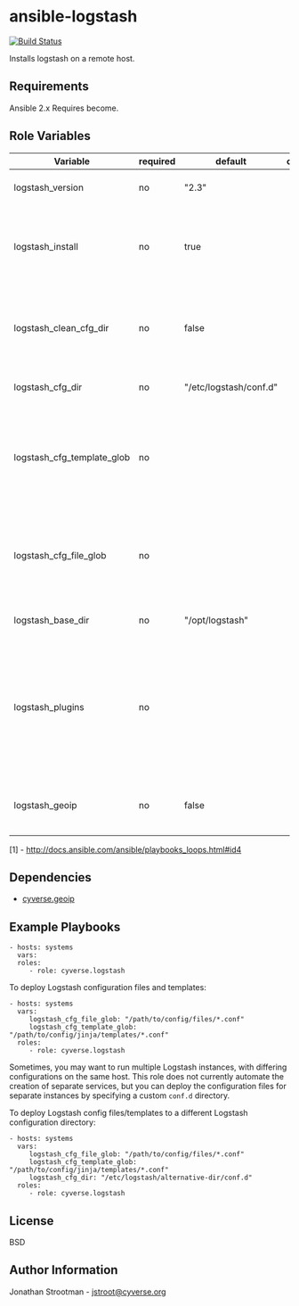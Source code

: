 ansible-logstash
================
[![Build Status](https://travis-ci.org/cyverse/ansible-logstash.svg?branch=master)](https://travis-ci.org/cyverse/ansible-logstash)

Installs logstash on a remote host.

Requirements
------------

Ansible 2.x
Requires become.

Role Variables
--------------

|   Variable                         | required | default                 | choices | comments                                               |
|------------------------------------|----------|-------------------------|---------|--------------------------------------------------------|
| logstash_version                   |  no      | "2.3"                   |         | The version of Logstash to install |
| logstash_install                   |  no      | true                    |         | A flag used to control whether the role should perform installation steps. |
| logstash_clean_cfg_dir             |  no      | false                   |         | Determines whether the cfg dir will be cleaned prior to uploading new ones.|
| logstash_cfg_dir                   |  no      | "/etc/logstash/conf.d"  |         | Logstash's config directory. |
| logstash_cfg_template_glob         |  no      |                         |         | Optionally specify a glob pattern to a directory containing template config files.[1] |
| logstash_cfg_file_glob             |  no      |                         |         | Optionally specify a glob pattern to a directory containing static config files.[1] |
| logstash_base_dir                  |  no      | "/opt/logstash"         |         | Logstash's install location. |
| logstash_plugins                   |  no      |                         |         | A list of objects representing logstash plugins to be installed. The `plugin` key is required, while the `version` key is optional. |
| logstash_geoip                     |  no      | false                   |         | When true, installs the GeoLiteCity GeoIP database. |

[1] - http://docs.ansible.com/ansible/playbooks_loops.html#id4

Dependencies
------------

* [cyverse.geoip](https://galaxy.ansible.com/cyverse/geoip/)

Example Playbooks
-----------------
    - hosts: systems
      vars:
      roles:
         - role: cyverse.logstash

To deploy Logstash configuration files and templates:

    - hosts: systems
      vars:
         logstash_cfg_file_glob: "/path/to/config/files/*.conf"
         logstash_cfg_template_glob: "/path/to/config/jinja/templates/*.conf"
      roles:
         - role: cyverse.logstash

Sometimes, you may want to run multiple Logstash instances, with differing configurations on the 
same host. This role does not currently automate the creation of separate services, but you can 
deploy the configuration files for separate instances by specifying a custom `conf.d` directory.

To deploy Logstash config files/templates to a different Logstash configuration directory:

    - hosts: systems
      vars:
         logstash_cfg_file_glob: "/path/to/config/files/*.conf"
         logstash_cfg_template_glob: "/path/to/config/jinja/templates/*.conf"
         logstash_cfg_dir: "/etc/logstash/alternative-dir/conf.d"
      roles:
         - role: cyverse.logstash
License
-------

BSD

Author Information
------------------

Jonathan Strootman - jstroot@cyverse.org

